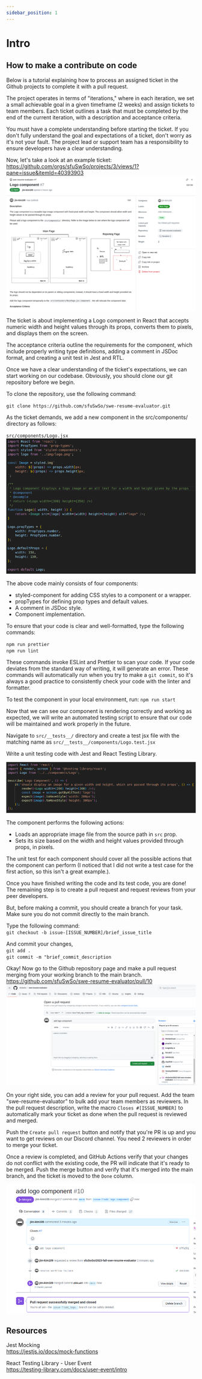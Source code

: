 ```yaml
---
sidebar_position: 1
---
```


# Intro

## How to make a contribute on code

Below is a tutorial explaining how to process an assigned ticket in the Github projects to complete it with a pull request.

The project operates in terms of "iterations," where in each iteration, we set a small achievable goal in a given timeframe (2 weeks) and assign tickets to team members. Each ticket outlines a task that must be completed by the end of the current iteration, with a description and acceptance criteria.

You must have a complete understanding before starting the ticket. If you don't fully understand the goal and expectations of a ticket, don't worry as it's not your fault. The project lead or support team has a responsibility to ensure developers have a clear understanding.

Now, let's take a look at an example ticket:  
https://github.com/orgs/sfuSwSo/projects/3/views/1?pane=issue&itemId=40393903
![Ticket Example](img/ticket_example.png)

The ticket is about implementing a Logo component in React that accepts numeric width and height values through its props, converts them to pixels, and displays them on the screen.

The acceptance criteria outline the requirements for the component, which include properly writing type definitions, adding a comment in JSDoc format, and creating a unit test in Jest and RTL.

Once we have a clear understanding of the ticket's expectations, we can start working on our codebase. Obviously, you should clone our git repository before we begin.

To clone the repository, use the following command:

`git clone https://github.com/sfuSwSo/swe-resume-evaluator.git`

As the ticket demands, we add a new component in the src/components/ directory as follows:

`src/components/Logo.jsx`
![Component Example](img/component_example.png)

The above code mainly consists of four components:
- styled-component for adding CSS styles to a component or a wrapper.
- propTypes for defining prop types and default values.
- A comment in JSDoc style.
- Component implementation.

To ensure that your code is clear and well-formatted, type the following commands:

`npm run prettier`  
`npm run lint`

These commands invoke ESLint and Prettier to scan your code. If your code deviates from the standard way of writing, it will generate an error. These commands will automatically run when you try to make a `git commit`, so it's always a good practice to consistently check your code with the linter and formatter.

To test the component in your local environment, run:
`npm run start`

Now that we can see our component is rendering correctly and working as expected, we will write an automated testing script to ensure that our code will be maintained and work properly in the future.

Navigate to `src/__tests__/` directory and create a test jsx file with the matching name as `src/__tests__/components/Logo.test.jsx`

Write a unit testing code with Jest and React Testing Library.

![Component Test Example](img/component_test_example.png)

The component performs the following actions:
- Loads an appropriate image file from the source path in `src` prop.
- Sets its size based on the width and height values provided through props, in pixels.

The unit test for each component should cover all the possible actions that the component can perform (I noticed that I did not write a test case for the first action, so this isn't a great example.).

Once you have finished writing the code and its test code, you are done! The remaining step is to create a pull request and request reviews from your peer developers.

But, before making a commit, you should create a branch for your task. Make sure you do not commit directly to the main branch.

Type the following command:  
`git checkout -b issue-[ISSUE_NUMBER]/brief_issue_title`

And commit your changes,  
`git add .`  
`git commit -m "brief_commit_description`

Okay! Now go to the Github repository page and make a pull request merging from your working branch to the main branch.  
https://github.com/sfuSwSo/swe-resume-evaluator/pull/10  
![pr_example1](img/pr_example1.png)

On your right side, you can add a review for your pull request. Add the team "swe-resume-evaluator" to bulk add your team members as reviewers. In the pull request description, write the macro `Closes #[ISSUE_NUMBER]` to automatically mark your ticket as done when the pull request is reviewed and merged.

Push the `Create pull request` button and notify that you're PR is up and you want to get reviews on our Discord channel. You need 2 reviewers in order to merge your ticket.  

Once a review is completed, and GitHub Actions verify that your changes do not conflict with the existing code, the PR will indicate that it's ready to be merged. Push the merge button and verify that it's merged into the main branch, and the ticket is moved to the `Done` column.

![pr_example1](img/pr_merged.png)

## Resources

Jest Mocking    
https://jestjs.io/docs/mock-functions

React Testing Library - User Event  
https://testing-library.com/docs/user-event/intro  